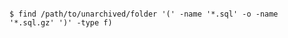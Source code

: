 <!-- layout:code post: database-backup_postgresql -->

```

$ find /path/to/unarchived/folder '(' -name '*.sql' -o -name '*.sql.gz' ')' -type f) 

```
